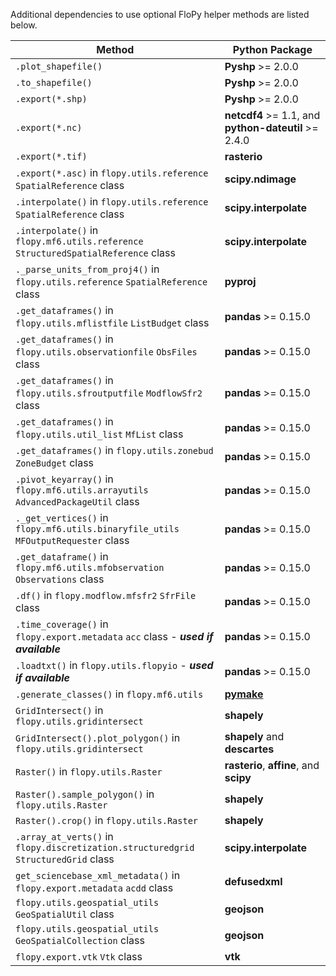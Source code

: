 Additional dependencies to use optional FloPy helper methods are listed below.

| Method                                                                               | Python Package                                                     |
| ------------------------------------------------------------------------------------ | ------------------------------------------------------------------ |
| `.plot_shapefile()`                                                                  | **Pyshp** >= 2.0.0                                                 |
| `.to_shapefile()`                                                                    | **Pyshp** >= 2.0.0                                                 |
| `.export(*.shp)`                                                                     | **Pyshp** >= 2.0.0                                                 |
| `.export(*.nc)`                                                                      | **netcdf4** >= 1.1, and **python-dateutil** >= 2.4.0               |
| `.export(*.tif)`                                                                     | **rasterio**                                                       |
| `.export(*.asc)` in `flopy.utils.reference` `SpatialReference` class                 | **scipy.ndimage**                                                  |
| `.interpolate()` in `flopy.utils.reference` `SpatialReference` class                 | **scipy.interpolate**                                              |
| `.interpolate()` in `flopy.mf6.utils.reference` `StructuredSpatialReference` class   | **scipy.interpolate**                                              |
| `._parse_units_from_proj4()` in `flopy.utils.reference` `SpatialReference` class     | **pyproj**                                                         |
| `.get_dataframes()` in `flopy.utils.mflistfile` `ListBudget` class                   | **pandas** >= 0.15.0                                               |
| `.get_dataframes()` in `flopy.utils.observationfile` `ObsFiles` class                | **pandas** >= 0.15.0                                               |
| `.get_dataframes()` in `flopy.utils.sfroutputfile` `ModflowSfr2` class               | **pandas** >= 0.15.0                                               |
| `.get_dataframes()` in `flopy.utils.util_list` `MfList` class                        | **pandas** >= 0.15.0                                               |
| `.get_dataframes()` in `flopy.utils.zonebud` `ZoneBudget` class                      | **pandas** >= 0.15.0                                               |
| `.pivot_keyarray()` in `flopy.mf6.utils.arrayutils` `AdvancedPackageUtil` class      | **pandas** >= 0.15.0                                               |
| `._get_vertices()` in `flopy.mf6.utils.binaryfile_utils` `MFOutputRequester` class   | **pandas** >= 0.15.0                                               |
| `.get_dataframe()` in `flopy.mf6.utils.mfobservation` `Observations` class           | **pandas** >= 0.15.0                                               |
| `.df()` in `flopy.modflow.mfsfr2` `SfrFile` class                                    | **pandas** >= 0.15.0                                               |
| `.time_coverage()` in `flopy.export.metadata` `acc` class - ***used if available***  | **pandas** >= 0.15.0                                               |
| `.loadtxt()` in `flopy.utils.flopyio` - ***used if available***                      | **pandas** >= 0.15.0                                               |
| `.generate_classes()` in `flopy.mf6.utils`                                           | [**pymake**](https://github.com/modflowpy/pymake)                  |
| `GridIntersect()` in `flopy.utils.gridintersect`                                     | **shapely**                                                        |
| `GridIntersect().plot_polygon()` in `flopy.utils.gridintersect`                      | **shapely** and **descartes**                                      |
| `Raster()` in `flopy.utils.Raster`                                                   | **rasterio**, **affine**, and **scipy**                            |
| `Raster().sample_polygon()` in `flopy.utils.Raster`                                  | **shapely**                                                        |
| `Raster().crop()` in `flopy.utils.Raster`                                            | **shapely**                                                        |
| `.array_at_verts()` in `flopy.discretization.structuredgrid` `StructuredGrid` class  | **scipy.interpolate**                                              |
| `get_sciencebase_xml_metadata()` in `flopy.export.metadata` `acdd` class             | **defusedxml**                                                     |
| `flopy.utils.geospatial_utils` `GeoSpatialUtil` class                                | **geojson**                                                        |
| `flopy.utils.geospatial_utils` `GeoSpatialCollection` class                          | **geojson**                                                        |
| `flopy.export.vtk` `Vtk` class                                                       | **vtk**                                                            |
